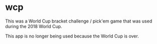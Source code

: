 # wcp

This was a World Cup bracket challenge / pick'em game that was used during the 2018 World Cup.

This app is no longer being used because the World Cup is over.
